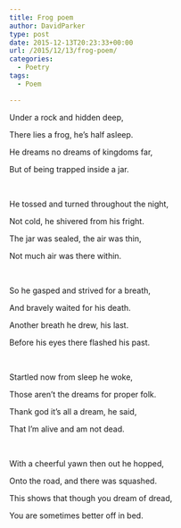 ```yaml
---
title: Frog poem
author: DavidParker
type: post
date: 2015-12-13T20:23:33+00:00
url: /2015/12/13/frog-poem/
categories:
  - Poetry
tags:
  - Poem

---
```

Under a rock and hidden deep,
  
There lies a frog, he’s half asleep.
  
He dreams no dreams of kingdoms far,
  
But of being trapped inside a jar.
  
&nbsp;
  
He tossed and turned throughout the night,
  
Not cold, he shivered from his fright.
  
The jar was sealed, the air was thin,
  
Not much air was there within.
  
&nbsp;
  
So he gasped and strived for a breath,
  
And bravely waited for his death.
  
Another breath he drew, his last.
  
Before his eyes there flashed his past.
  
&nbsp;
  
Startled now from sleep he woke,
  
Those aren’t the dreams for proper folk.
  
Thank god it’s all a dream, he said,
  
That I’m alive and am not dead.
  
&nbsp;
  
With a cheerful yawn then out he hopped,
  
Onto the road, and there was squashed.
  
This shows that though you dream of dread,
  
You are sometimes better off in bed.
